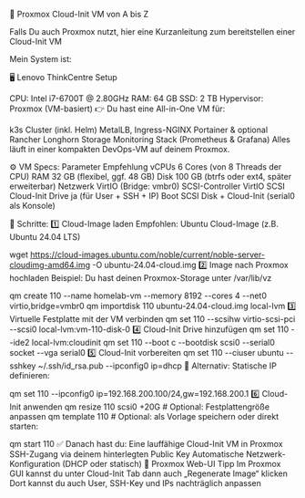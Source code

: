 
🚀 Proxmox Cloud-Init VM von A bis Z

Falls Du auch Proxmox nutzt, hier eine Kurzanleitung zum bereitstellen einer Cloud-Init VM

Mein System ist:

🖥️ Lenovo ThinkCentre Setup

CPU: Intel i7-6700T @ 2.80GHz
RAM: 64 GB
SSD: 2 TB
Hypervisor: Proxmox (VM-basiert)
👉 Du hast eine All-in-One VM für:

k3s Cluster (inkl. Helm)
MetalLB, Ingress-NGINX
Portainer & optional Rancher
Longhorn Storage
Monitoring Stack (Prometheus & Grafana)
Alles läuft in einer kompakten DevOps-VM auf deinem Proxmox.

⚙️ VM Specs:
Parameter	Empfehlung
vCPUs	6 Cores (von 8 Threads der CPU)
RAM	32 GB (flexibel, ggf. 48 GB)
Disk	100 GB (btrfs oder ext4, später erweiterbar)
Netzwerk	VirtIO (Bridge: vmbr0)
SCSI-Controller	VirtIO SCSI
Cloud-Init Drive	ja (für User + SSH + IP)
Boot	SCSI Disk + Cloud-Init (serial0 als Konsole)


🧰 Schritte:
1️⃣ Cloud-Image laden
Empfohlen: Ubuntu Cloud-Image (z.B. Ubuntu 24.04 LTS)

wget https://cloud-images.ubuntu.com/noble/current/noble-server-cloudimg-amd64.img -O ubuntu-24.04-cloud.img
2️⃣ Image nach Proxmox hochladen
Beispiel: Du hast deinen Proxmox-Storage unter /var/lib/vz

qm create 110 --name homelab-vm --memory 8192 --cores 4 --net0 virtio,bridge=vmbr0
qm importdisk 110 ubuntu-24.04-cloud.img local-lvm
3️⃣ Virtuelle Festplatte mit der VM verbinden
qm set 110 --scsihw virtio-scsi-pci --scsi0 local-lvm:vm-110-disk-0
4️⃣ Cloud-Init Drive hinzufügen
qm set 110 --ide2 local-lvm:cloudinit
qm set 110 --boot c --bootdisk scsi0 --serial0 socket --vga serial0
5️⃣ Cloud-Init vorbereiten
qm set 110 --ciuser ubuntu --sshkey ~/.ssh/id_rsa.pub --ipconfig0 ip=dhcp
🔄 Alternativ: Statische IP definieren:

qm set 110 --ipconfig0 ip=192.168.200.100/24,gw=192.168.200.1
6️⃣ Cloud-Init anwenden
qm resize 110 scsi0 +20G     # Optional: Festplattengröße anpassen
qm template 110              # Optional: als Vorlage speichern
oder direkt starten:

qm start 110
✅ Danach hast du:
Eine lauffähige Cloud-Init VM in Proxmox
SSH-Zugang via deinem hinterlegten Public Key
Automatische Netzwerk-Konfiguration (DHCP oder statisch)
📝 Proxmox Web-UI Tipp
Im Proxmox GUI kannst du unter Cloud-Init Tab dann auch „Regenerate Image“ klicken
Dort kannst du auch User, SSH-Key und IPs nachträglich anpassen
